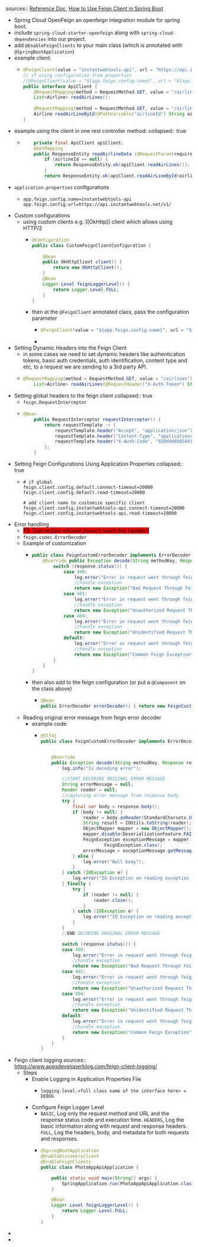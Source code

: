 sources:: [Reference Doc](https://docs.spring.io/spring-cloud-openfeign/docs/current/reference/html), [How to Use Feign Client in Spring Boot](https://javatodev.com/how-to-use-feign-client-in-spring-boot/)

- Spring Cloud OpenFeign an openfeign integration module for spring boot.
- include `spring-cloud-starter-openfeign` along with `spring-cloud-dependencies` into our project.
- add `@EnableFeignClients` to your main class (which is annotated with `@SpringBootApplication`)
- example client:
	- ```java
	  @FeignClient(value = "instantwebtools-api", url = "https://api.instantwebtools.net/v1/")
	  // if using configuration from properties
	  //@FeignClient(value = "${app.feign.config.name}", url = "${app.feign.config.url}") 
	  public interface ApiClient {
	      @RequestMapping(method = RequestMethod.GET, value = "/airlines")
	      List<Airline> readAirLines();
	   
	      @RequestMapping(method = RequestMethod.GET, value = "/airlines/{airlineId}")
	      Airline readAirLineById(@PathVariable("airlineId") String airlineId);
	  }
	  ```
- example using the client in one rest controller method:
  collapsed:: true
	- ```java
	      private final ApiClient apiClient;
	      @GetMapping
	      public ResponseEntity readAirlineData (@RequestParam(required = false) String airlineId) {
	          if (airlineId == null) {
	              return ResponseEntity.ok(apiClient.readAirLines());
	          }
	          return ResponseEntity.ok(apiClient.readAirLineById(airlineId));
	  ```
- `application.properties` configurations
	- ```properties
	  app.feign.config.name=instantwebtools-api
	  app.feign.config.url=https://api.instantwebtools.net/v1/
	  ```
- Custom configurations
	- using custom clients e.g. [[OkHttp]] client which allows using HTTP/2
		- ```java
		  @Configuration
		  public class CustomFeignClientConfiguration {
		      
		      @Bean
		      public OkHttpClient client() {
		          return new OkHttpClient();
		      }
		      @Bean
		      Logger.Level feignLoggerLevel() {
		          return Logger.Level.FULL;
		      }
		  }
		  ```
		- then at the `@FeignClient` annotated class, pass the configuration parameter
			- ```java
			  @FeignClient(value = "${app.feign.config.name}", url = "${app.feign.config.url}", configuration = CustomFeignClientConfiguration.class)
			  ```
			-
- Setting Dynamic Headers into the Feign Client
	- in some cases we need to set dynamic headers like authentication tokens, basic auth credentials, auth identification, content type and etc, to a request we are sending to a 3rd party API.
	- ```java
	  @RequestMapping(method = RequestMethod.GET, value = "/airlines")
	      List<Airline> readAirLines(@RequestHeader("X-Auth-Token") String token);
	  ```
- Setting global headers to the feign client
  collapsed:: true
	- `feign.RequestInterceptor`
	- ```java
	  @Bean
	      public RequestInterceptor requestInterceptor() {
	          return requestTemplate -> {
	              requestTemplate.header("Accept", "application/json");
	              requestTemplate.header("Content-Type", "application/json");
	              requestTemplate.header("X-Auth-Code", "920d4d0b85443d98d86cb3c8c81d9eed");
	          };
	      }
	  ```
- Setting Feign Configurations Using Application Properties
  collapsed:: true
	- ```properties
	  # if global
	  feign.client.config.default.connect-timeout=20000
	  feign.client.config.default.read-timeout=20000
	  
	  # add client name to customize specific client
	  feign.client.config.instantwebtools-api.connect-timeout=20000
	  feign.client.config.instantwebtools-api.read-timeout=20000
	  ```
- Error handling
	- <mark style='background-color: red;'>PS: Connection refused doesn't reach this handler!!</mark>
	- `feign.codec.ErrorDecoder`
	- Example of customization
		- ```java
		  public class FeignCustomErrorDecoder implements ErrorDecoder {
		      @Override public Exception decode(String methodKey, Response response) {
		          switch (response.status()) {
		              case 400:
		                  log.error("Error in request went through feign client");
		                  //handle exception
		                  return new Exception("Bad Request Through Feign");
		              case 401:
		                  log.error("Error in request went through feign client");
		                  //handle exception
		                  return new Exception("Unauthorized Request Through Feign");
		              case 404:
		                  log.error("Error in request went through feign client");
		                  //handle exception
		                  return new Exception("Unidentified Request Through Feign");
		              default:
		                  log.error("Error in request went through feign client");
		                  //handle exception
		                  return new Exception("Common Feign Exception");
		          }
		      }
		  }
		  ```
		- then also add to the feign configuration (or put a `@Component` on the class above)
			- ```java
			  @Bean
			  public ErrorDecoder errorDecoder() { return new FeignCustomErrorDecoder();}
			  ```
	- Reading original error message from feign error decoder
		- example code:
			- ```java
			  @Slf4j
			  public class FeignCustomErrorDecoder implements ErrorDecoder {
			  
			  
			      @Override
			      public Exception decode(String methodKey, Response response) {
			          log.info("Is decoding error");
			  
			          //START DECODING ORIGINAL ERROR MESSAGE
			          String errorMessage = null;
			          Reader reader = null;
			          //capturing error message from response body.
			          try {
			              final var body = response.body();
			              if (body != null) {
			                  reader = body.asReader(StandardCharsets.UTF_8);
			                  String result = IOUtils.toString(reader);
			                  ObjectMapper mapper = new ObjectMapper();
			                  mapper.disable(DeserializationFeature.FAIL_ON_UNKNOWN_PROPERTIES);
			                  FeignException exceptionMessage = mapper.readValue(result,
			                          FeignException.class);
			                  errorMessage = exceptionMessage.getMessage();
			              } else {
			                  log.error("Null body");
			              }
			          } catch (IOException e) {
			              log.error("IO Exception on reading exception message feign client" + e);
			          } finally {
			              try {
			                  if (reader != null) {
			                      reader.close();
			                  }
			              } catch (IOException e) {
			                  log.error("IO Exception on reading exception message feign client" + e);
			              }
			          }
			          //END DECODING ORIGINAL ERROR MESSAGE
			  
			          switch (response.status()) {
			          case 400:
			              log.error("Error in request went through feign client httpStatus={} errorMessage={} ", response.status(), errorMessage);
			              //handle exception
			              return new Exception("Bad Request Through Feign");
			          case 401:
			              log.error("Error in request went through feign client httpStatus={} errorMessage={} ", response.status(), errorMessage);
			              //handle exception
			              return new Exception("Unauthorized Request Through Feign");
			          case 404:
			              log.error("Error in request went through feign client httpStatus={} errorMessage={} ", response.status(), errorMessage);
			              //handle exception
			              return new Exception("Unidentified Request Through Feign");
			          default:
			              log.error("Error in request went through feign client httpStatus={} errorMessage={} ", response.status(), errorMessage);
			              //handle exception
			              return new Exception("Common Feign Exception");
			          }
			      }
			  }
			  ```
- Feign client logging
  sources:: https://www.appsdeveloperblog.com/feign-client-logging/
	- Steps
		- Enable Logging in Application Properties File
			- ```properties
			  logging.level.<full class name of the interface here> = DEBUG
			  ```
		- Configure Feign Logger Level
			- `BASIC`, Log only the request method and URL and the response status code and execution time.
			  `HEADERS`, Log the basic information along with request and response headers.
			  `FULL`, Log the headers, body, and metadata for both requests and responses.
			- ```java
			  @SpringBootApplication
			  @EnableDiscoveryClient
			  @EnableFeignClients
			  public class PhotoAppApiApplication {
			  
			      public static void main(String[] args) {
			          SpringApplication.run(PhotoAppApiApplication.class, args);
			      }
			  
			      @Bean
			      Logger.Level feignLoggerLevel() {
			          return Logger.Level.FULL;
			      }
			  }
			  ```
-
-